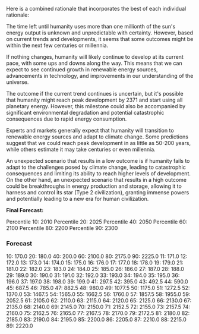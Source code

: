 Here is a combined rationale that incorporates the best of each individual rationale:

The time left until humanity uses more than one millionth of the sun's energy output is unknown and unpredictable with certainty. However, based on current trends and developments, it seems that some outcomes might be within the next few centuries or millennia. 

If nothing changes, humanity will likely continue to develop at its current pace, with some ups and downs along the way. This means that we can expect to see continued growth in renewable energy sources, advancements in technology, and improvements in our understanding of the universe.

The outcome if the current trend continues is uncertain, but it's possible that humanity might reach peak development by 2371 and start using all planetary energy. However, this milestone could also be accompanied by significant environmental degradation and potential catastrophic consequences due to rapid energy consumption.

Experts and markets generally expect that humanity will transition to renewable energy sources and adapt to climate change. Some predictions suggest that we could reach peak development in as little as 50-200 years, while others estimate it may take centuries or even millennia.

An unexpected scenario that results in a low outcome is if humanity fails to adapt to the challenges posed by climate change, leading to catastrophic consequences and limiting its ability to reach higher levels of development. On the other hand, an unexpected scenario that results in a high outcome could be breakthroughs in energy production and storage, allowing it to harness and control its star (Type 2 civilization), granting immense powers and potentially leading to a new era for human civilization.

**Final Forecast:**

Percentile 10: 2010
Percentile 20: 2025
Percentile 40: 2050
Percentile 60: 2100
Percentile 80: 2200
Percentile 90: 2300

### Forecast

10: 170.0
20: 180.0
40: 200.0
60: 2100.0
80: 2175.0
90: 2225.0
11: 171.0
12: 172.0
13: 173.0
14: 174.0
15: 175.0
16: 176.0
17: 177.0
18: 178.0
19: 179.0
21: 181.0
22: 182.0
23: 183.0
24: 184.0
25: 185.0
26: 186.0
27: 187.0
28: 188.0
29: 189.0
30: 190.0
31: 191.0
32: 192.0
33: 193.0
34: 194.0
35: 195.0
36: 196.0
37: 197.0
38: 198.0
39: 199.0
41: 297.5
42: 395.0
43: 492.5
44: 590.0
45: 687.5
46: 785.0
47: 882.5
48: 980.0
49: 1077.5
50: 1175.0
51: 1272.5
52: 1370.0
53: 1467.5
54: 1565.0
55: 1662.5
56: 1760.0
57: 1857.5
58: 1955.0
59: 2052.5
61: 2105.0
62: 2110.0
63: 2115.0
64: 2120.0
65: 2125.0
66: 2130.0
67: 2135.0
68: 2140.0
69: 2145.0
70: 2150.0
71: 2152.5
72: 2155.0
73: 2157.5
74: 2160.0
75: 2162.5
76: 2165.0
77: 2167.5
78: 2170.0
79: 2172.5
81: 2180.0
82: 2185.0
83: 2190.0
84: 2195.0
85: 2200.0
86: 2205.0
87: 2210.0
88: 2215.0
89: 2220.0